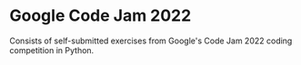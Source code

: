 # Google Code Jam 2022

Consists of self-submitted exercises from Google's Code Jam 2022 coding competition in Python.
